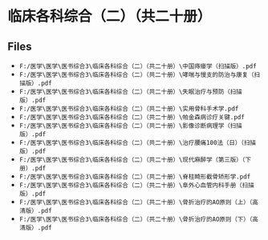 # 临床各科综合（二）（共二十册）

## Files

- `F:/医学\医学\医书综合3\临床各科综合（二）（共二十册）\中国痔瘘学（扫描版）.pdf`
- `F:/医学\医学\医书综合3\临床各科综合（二）（共二十册）\哮喘与慢支的防治与康复（扫描版）.pdf`
- `F:/医学\医学\医书综合3\临床各科综合（二）（共二十册）\失眠治疗与预防（扫描版）.pdf`
- `F:/医学\医学\医书综合3\临床各科综合（二）（共二十册）\实用骨科手术学.pdf`
- `F:/医学\医学\医书综合3\临床各科综合（二）（共二十册）\帕金森病诊疗关键.pdf`
- `F:/医学\医学\医书综合3\临床各科综合（二）（共二十册）\影像诊断病理学（扫描版）.pdf`
- `F:/医学\医学\医书综合3\临床各科综合（二）（共二十册）\治疗腰痛100法（日）（扫描版）.pdf`
- `F:/医学\医学\医书综合3\临床各科综合（二）（共二十册）\现代麻醉学（第三版）（下册）.pdf`
- `F:/医学\医学\医书综合3\临床各科综合（二）（共二十册）\脊柱畸形截骨矫形学.pdf`
- `F:/医学\医学\医书综合3\临床各科综合（二）（共二十册）\阜外心血管内科手册（扫描版）.pdf`
- `F:/医学\医学\医书综合3\临床各科综合（二）（共二十册）\骨折治疗的AO原则（上）（高清版）.pdf`
- `F:/医学\医学\医书综合3\临床各科综合（二）（共二十册）\骨折治疗的AO原则（下）（高清版）.pdf`
